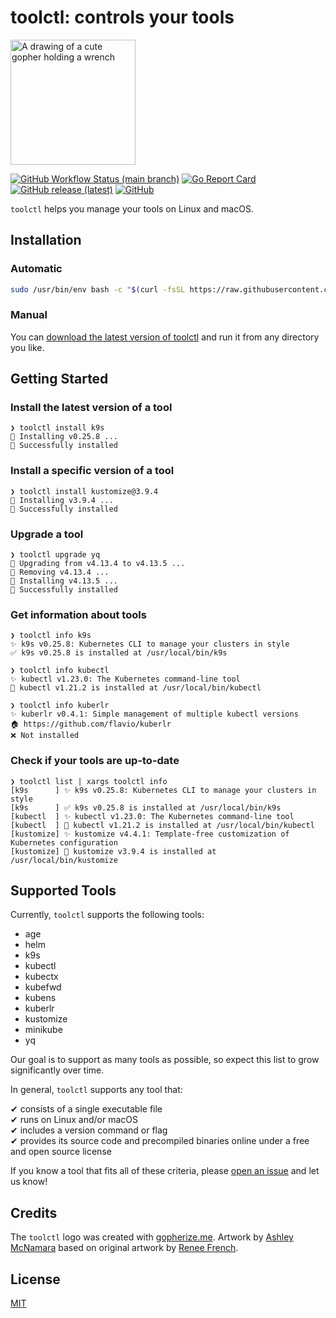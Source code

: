 # toolctl: controls your tools

<img src="https://user-images.githubusercontent.com/547220/146074557-339fc1e4-f83e-4cbb-b885-74cb6b52fd46.png" width="200px" alt="A drawing of a cute gopher holding a wrench">

[![GitHub Workflow Status (main branch)](https://img.shields.io/github/workflow/status/toolctl/toolctl/CI/main)](https://github.com/toolctl/toolctl/actions?query=branch%3Amain)
[![Go Report Card](https://goreportcard.com/badge/github.com/toolctl/toolctl)](https://goreportcard.com/report/github.com/toolctl/toolctl)
[![GitHub release (latest)](https://img.shields.io/github/v/release/toolctl/toolctl)](https://github.com/toolctl/toolctl/releases/latest)
[![GitHub](https://img.shields.io/github/license/toolctl/toolctl)](LICENSE)

`toolctl` helps you manage your tools on Linux and macOS.

## Installation

### Automatic

```bash
sudo /usr/bin/env bash -c "$(curl -fsSL https://raw.githubusercontent.com/toolctl/install/main/install)"
```

### Manual

You can [download the latest version of toolctl](https://github.com/toolctl/toolctl/releases/latest) and run it from any directory you like.

## Getting Started

### Install the latest version of a tool

```text
❯ toolctl install k9s
👷 Installing v0.25.8 ...
🎉 Successfully installed
```

### Install a specific version of a tool

```text
❯ toolctl install kustomize@3.9.4
👷 Installing v3.9.4 ...
🎉 Successfully installed
```

### Upgrade a tool

```text
❯ toolctl upgrade yq
👷 Upgrading from v4.13.4 to v4.13.5 ...
👷 Removing v4.13.4 ...
👷 Installing v4.13.5 ...
🎉 Successfully installed
```

### Get information about tools

```text
❯ toolctl info k9s
✨ k9s v0.25.8: Kubernetes CLI to manage your clusters in style
✅ k9s v0.25.8 is installed at /usr/local/bin/k9s

❯ toolctl info kubectl
✨ kubectl v1.23.0: The Kubernetes command-line tool
🔄 kubectl v1.21.2 is installed at /usr/local/bin/kubectl

❯ toolctl info kuberlr
✨ kuberlr v0.4.1: Simple management of multiple kubectl versions
🏠 https://github.com/flavio/kuberlr
❌ Not installed
```

### Check if your tools are up-to-date

```text
❯ toolctl list | xargs toolctl info
[k9s      ] ✨ k9s v0.25.8: Kubernetes CLI to manage your clusters in style
[k9s      ] ✅ k9s v0.25.8 is installed at /usr/local/bin/k9s
[kubectl  ] ✨ kubectl v1.23.0: The Kubernetes command-line tool
[kubectl  ] 🔄 kubectl v1.21.2 is installed at /usr/local/bin/kubectl
[kustomize] ✨ kustomize v4.4.1: Template-free customization of Kubernetes configuration
[kustomize] 🔄 kustomize v3.9.4 is installed at /usr/local/bin/kustomize
```

## Supported Tools

Currently, `toolctl` supports the following tools:

- age
- helm
- k9s
- kubectl
- kubectx
- kubefwd
- kubens
- kuberlr
- kustomize
- minikube
- yq

Our goal is to support as many tools as possible, so expect this list to grow significantly over time.

In general, `toolctl` supports any tool that:

✔ consists of a single executable file\
✔ runs on Linux and/or macOS\
✔ includes a version command or flag\
✔ provides its source code and precompiled binaries online under a free and open source license

If you know a tool that fits all of these criteria, please [open an issue](https://github.com/toolctl/toolctl/issues/new) and let us know!

## Credits

The `toolctl` logo was created with [gopherize.me](https://gopherize.me/).
Artwork by [Ashley McNamara](https://twitter.com/ashleymcnamara) based on original artwork by [Renee French](https://reneefrench.blogspot.co.uk/).

## License

[MIT](LICENSE)
